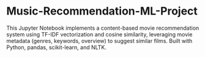 # Music-Recommendation-ML-Project
This Jupyter Notebook implements a content-based movie recommendation system using TF-IDF vectorization and cosine similarity, leveraging movie metadata (genres, keywords, overview) to suggest similar films. Built with Python, pandas, scikit-learn, and NLTK.
